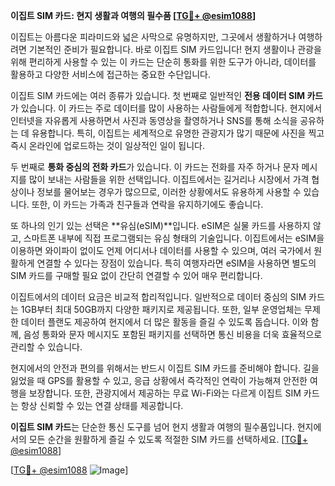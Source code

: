 **이집트 SIM 카드: 현지 생활과 여행의 필수품 [[TG💪+ @esim1088](https://t.me/s/esim1088)]**

이집트는 아름다운 피라미드와 넓은 사막으로 유명하지만, 그곳에서 생활하거나 여행하려면 기본적인 준비가 필요합니다. 바로 이집트 SIM 카드입니다! 현지 생활이나 관광을 위해 편리하게 사용할 수 있는 이 카드는 단순히 통화를 위한 도구가 아니라, 데이터를 활용하고 다양한 서비스에 접근하는 중요한 수단입니다.

이집트 SIM 카드에는 여러 종류가 있습니다. 첫 번째로 일반적인 **전용 데이터 SIM 카드**가 있습니다. 이 카드는 주로 데이터를 많이 사용하는 사람들에게 적합합니다. 현지에서 인터넷을 자유롭게 사용하면서 사진과 동영상을 촬영하거나 SNS를 통해 소식을 공유하는 데 유용합니다. 특히, 이집트는 세계적으로 유명한 관광지가 많기 때문에 사진을 찍고 즉시 온라인에 업로드하는 것이 일상적인 일이 됩니다.

두 번째로 **통화 중심의 전화 카드**가 있습니다. 이 카드는 전화를 자주 하거나 문자 메시지를 많이 보내는 사람들을 위한 선택입니다. 이집트에서는 길거리나 시장에서 가격 협상이나 정보를 물어보는 경우가 많으므로, 이러한 상황에서도 유용하게 사용할 수 있습니다. 또한, 이 카드는 가족과 친구들과 연락을 유지하기에도 좋습니다.

또 하나의 인기 있는 선택은 **유심(eSIM)**입니다. eSIM은 실물 카드를 사용하지 않고, 스마트폰 내부에 직접 프로그램되는 유심 형태의 기술입니다. 이집트에서는 eSIM을 이용하면 와이파이 없이도 언제 어디서나 데이터를 사용할 수 있으며, 여러 국가에서 원활하게 연결할 수 있다는 장점이 있습니다. 특히 여행자라면 eSIM을 사용하면 별도의 SIM 카드를 구매할 필요 없이 간단히 연결할 수 있어 매우 편리합니다.

이집트에서의 데이터 요금은 비교적 합리적입니다. 일반적으로 데이터 중심의 SIM 카드는 1GB부터 최대 50GB까지 다양한 패키지로 제공됩니다. 또한, 일부 운영업체는 무제한 데이터 플랜도 제공하여 현지에서 더 많은 활동을 즐길 수 있도록 돕습니다. 이와 함께, 음성 통화와 문자 메시지도 포함된 패키지를 선택하면 통신 비용을 더욱 효율적으로 관리할 수 있습니다.

현지에서의 안전과 편의를 위해서는 반드시 이집트 SIM 카드를 준비해야 합니다. 길을 잃었을 때 GPS를 활용할 수 있고, 응급 상황에서 즉각적인 연락이 가능해져 안전한 여행을 보장합니다. 또한, 관광지에서 제공하는 무료 Wi-Fi와는 다르게 이집트 SIM 카드는 항상 신뢰할 수 있는 연결 상태를 제공합니다.

**이집트 SIM 카드**는 단순한 통신 도구를 넘어 현지 생활과 여행의 필수품입니다. 현지에서의 모든 순간을 원활하게 즐길 수 있도록 적절한 SIM 카드를 선택하세요. [[TG💪+ @esim1088](https://t.me/s/esim1088)]

[[TG💪+ @esim1088](https://t.me/s/esim1088) ![Image](https://i.postimg.cc/Y0z9fWf4/image.png)]